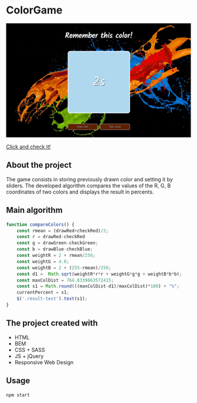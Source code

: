 # ColorGame

![Main screen](img/ColorGameView.png)

 [Click and check it!](https://maciejspalek.github.io/ColorGame/)

 ## About the project
The game consists in storing previously drawn color and setting it by sliders. The developed algorithm compares the values of the R, G, B coordinates of two colors and displays the result in percents.


 ## Main algorithm

```javascript
function compareColors() {
    const rmean = (drawRed+checkRed)/2;
    const r = drawRed-checkRed
    const g = drawGreen-checkGreen;
    const b = drawBlue-checkBlue;
    const weightR = 2 + rmean/256;
    const weightG = 4.0;
    const weightB = 2 + (255-rmean)/256;
    const d1 =  Math.sqrt(weightR*r*r + weightG*g*g + weightB*b*b);
    const maxColDist = 764.8339663572415;
    const s1 = Math.round(((maxColDist-d1)/maxColDist)*100) + "%";
    currentPercent = s1;
    $('.result-text').text(s1);
}
```
 ## The project created with
 * HTML
 * BEM
 * CSS + SASS
 * JS + jQuery
 * Responsive Web Design

## Usage

```
npm start
```